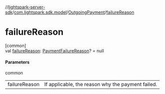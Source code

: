 //[lightspark-server-sdk](../../../index.md)/[com.lightspark.sdk.model](../index.md)/[OutgoingPayment](index.md)/[failureReason](failure-reason.md)

# failureReason

[common]\
val [failureReason](failure-reason.md): [PaymentFailureReason](../-payment-failure-reason/index.md)? = null

#### Parameters

common

| | |
|---|---|
| failureReason | If applicable, the reason why the payment failed. |
